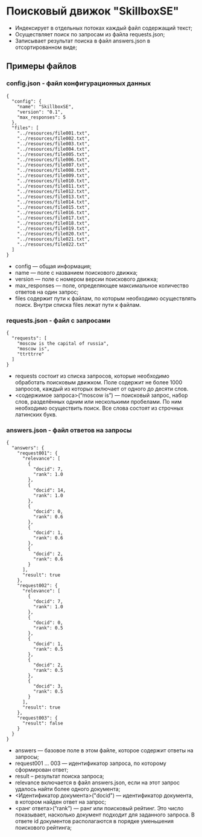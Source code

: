 # Поисковый движок "SkillboxSE"

- Индексирует в отдельных потоках каждый файл содержащий текст;
- Осуществляет поиск по запросам из файла requests.json;
- Записывает результат поиска в файл answers.json в отсортированном виде;

## Примеры файлов
### config.json - файл конфигурационных данных
    {
      "config": {
        "name": "SkillboxSE",
        "version": "0.1",
        "max_responses": 5
      },
      "files": [
        "../resources/file001.txt",
        "../resources/file002.txt",
        "../resources/file003.txt",
    	"../resources/file004.txt",
    	"../resources/file005.txt",
    	"../resources/file006.txt",
    	"../resources/file007.txt",
    	"../resources/file008.txt",
    	"../resources/file009.txt",
    	"../resources/file010.txt",
    	"../resources/file011.txt",
    	"../resources/file012.txt",
    	"../resources/file013.txt",
    	"../resources/file014.txt",
    	"../resources/file015.txt",
    	"../resources/file016.txt",
    	"../resources/file017.txt",
    	"../resources/file018.txt",
    	"../resources/file019.txt",
    	"../resources/file020.txt",
    	"../resources/file021.txt",
        "../resources/file022.txt"
      ]
    }
- config — общая информация;
- name — поле с названием поискового движка;
- version — поле с номером версии поискового движка;
- max_responses — поле, определяющее максимальное количество ответов на
один запрос;
- files содержит пути к файлам, по которым необходимо осуществлять поиск.
Внутри списка files лежат пути к файлам.

### requests.json - файл с запросами
    {
      "requests": [
        "moscow is the capital of russia",
    	"moscow is",
    	"ttrttrre"
      ]
    }
- requests состоит из списка запросов, которые необходимо обработать
поисковым движком. Поле содержит не более 1000 запросов, каждый из
которых включает от одного до десяти слов.
- <содержимое запроса>(“moscow is”) — поисковый запрос, набор слов,
разделённых одним или несколькими пробелами. По ним необходимо
осуществить поиск. Все слова состоят из строчных латинских букв.

### answers.json - файл ответов на запросы
    {
      "answers": {
        "request001": {
          "relevance": [
            {
              "docid": 7,
              "rank": 1.0
            },
            {
              "docid": 14,
              "rank": 1.0
            },
            {
              "docid": 0,
              "rank": 0.6
            },
            {
              "docid": 1,
              "rank": 0.6
            },
            {
              "docid": 2,
              "rank": 0.6
            }
          ],
          "result": true
        },
        "request002": {
          "relevance": [
            {
              "docid": 7,
              "rank": 1.0
            },
            {
              "docid": 0,
              "rank": 0.5
            },
            {
              "docid": 1,
              "rank": 0.5
            },
            {
              "docid": 2,
              "rank": 0.5
            },
            {
              "docid": 3,
              "rank": 0.5
            }
          ],
          "result": true
        },
        "request003": {
          "result": false
        }
      }
    }

- answers — базовое поле в этом файле, которое содержит ответы на запросы;
- request001 … 003 — идентификатор запроса, по которому сформирован ответ;
- result – результат поиска запроса;
- relevance включается в файл answers.json, если на этот запрос удалось найти
более одного документа;
- <Идентификатор документа>("docid") — идентификатор документа, в котором
найден ответ на запрос;
- <ранг ответа>(“rank”) — ранг или поисковый рейтинг. Это число показывает,
насколько документ подходит для заданного запроса. В ответе id документов
располагаются в порядке уменьшения поискового рейтинга;

